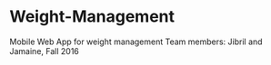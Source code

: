 # Weight-Management
Mobile Web App for weight  management
Team members: Jibril and Jamaine, Fall 2016
